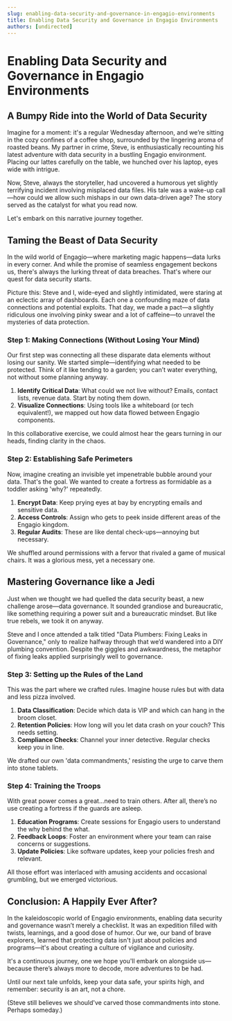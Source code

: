 ```yaml
---
slug: enabling-data-security-and-governance-in-engagio-environments
title: Enabling Data Security and Governance in Engagio Environments
authors: [undirected]
---
```



# Enabling Data Security and Governance in Engagio Environments

## A Bumpy Ride into the World of Data Security

Imagine for a moment: it's a regular Wednesday afternoon, and we’re sitting in the cozy confines of a coffee shop, surrounded by the lingering aroma of roasted beans. My partner in crime, Steve, is enthusiastically recounting his latest adventure with data security in a bustling Engagio environment. Placing our lattes carefully on the table, we hunched over his laptop, eyes wide with intrigue. 

Now, Steve, always the storyteller, had uncovered a humorous yet slightly terrifying incident involving misplaced data files. His tale was a wake-up call—how could we allow such mishaps in our own data-driven age? The story served as the catalyst for what you read now.

Let's embark on this narrative journey together.

## Taming the Beast of Data Security

In the wild world of Engagio—where marketing magic happens—data lurks in every corner. And while the promise of seamless engagement beckons us, there's always the lurking threat of data breaches. That's where our quest for data security starts.

Picture this: Steve and I, wide-eyed and slightly intimidated, were staring at an eclectic array of dashboards. Each one a confounding maze of data connections and potential exploits. That day, we made a pact—a slightly ridiculous one involving pinky swear and a lot of caffeine—to unravel the mysteries of data protection.

### Step 1: Making Connections (Without Losing Your Mind)

Our first step was connecting all these disparate data elements without losing our sanity. We started simple—identifying what needed to be protected. Think of it like tending to a garden; you can’t water everything, not without some planning anyway.

1. **Identify Critical Data**: What could we not live without? Emails, contact lists, revenue data. Start by noting them down.
2. **Visualize Connections**: Using tools like a whiteboard (or tech equivalent!), we mapped out how data flowed between Engagio components.

In this collaborative exercise, we could almost hear the gears turning in our heads, finding clarity in the chaos.

### Step 2: Establishing Safe Perimeters

Now, imagine creating an invisible yet impenetrable bubble around your data. That's the goal. We wanted to create a fortress as formidable as a toddler asking 'why?' repeatedly.

1. **Encrypt Data**: Keep prying eyes at bay by encrypting emails and sensitive data.
2. **Access Controls**: Assign who gets to peek inside different areas of the Engagio kingdom.
3. **Regular Audits**: These are like dental check-ups—annoying but necessary.

We shuffled around permissions with a fervor that rivaled a game of musical chairs. It was a glorious mess, yet a necessary one.

## Mastering Governance like a Jedi

Just when we thought we had quelled the data security beast, a new challenge arose—data governance. It sounded grandiose and bureaucratic, like something requiring a power suit and a bureaucratic mindset. But like true rebels, we took it on anyway.

Steve and I once attended a talk titled "Data Plumbers: Fixing Leaks in Governance," only to realize halfway through that we’d wandered into a DIY plumbing convention. Despite the giggles and awkwardness, the metaphor of fixing leaks applied surprisingly well to governance.

### Step 3: Setting up the Rules of the Land

This was the part where we crafted rules. Imagine house rules but with data and less pizza involved.

1. **Data Classification**: Decide which data is VIP and which can hang in the broom closet. 
2. **Retention Policies**: How long will you let data crash on your couch? This needs setting.
3. **Compliance Checks**: Channel your inner detective. Regular checks keep you in line.

We drafted our own 'data commandments,' resisting the urge to carve them into stone tablets.

### Step 4: Training the Troops

With great power comes a great...need to train others. After all, there’s no use creating a fortress if the guards are asleep.

1. **Education Programs**: Create sessions for Engagio users to understand the why behind the what.
2. **Feedback Loops**: Foster an environment where your team can raise concerns or suggestions.
3. **Update Policies**: Like software updates, keep your policies fresh and relevant.

All those effort was interlaced with amusing accidents and occasional grumbling, but we emerged victorious.

## Conclusion: A Happily Ever After?

In the kaleidoscopic world of Engagio environments, enabling data security and governance wasn’t merely a checklist. It was an expedition filled with twists, learnings, and a good dose of humor. Our we, our band of brave explorers, learned that protecting data isn't just about policies and programs—it's about creating a culture of vigilance and curiosity.

It's a continuous journey, one we hope you'll embark on alongside us—because there’s always more to decode, more adventures to be had.

Until our next tale unfolds, keep your data safe, your spirits high, and remember: security is an art, not a chore.

(Steve still believes we should've carved those commandments into stone. Perhaps someday.)
```
